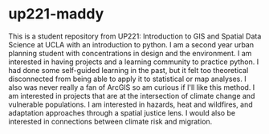 # up221-maddy 
This is a student repository from UP221: Introduction to GIS and Spatial Data Science at UCLA with an introduction to python.
I am a second year urban planning student with concentrations in design and the environment.
I am interested in having projects and a learning community to practice python. I had done some self-guided learning in the past, but it felt too theoretical disconnected from being able to apply it to statistical or map analyses. I also was never really a fan of ArcGIS so am curious if I'll like this method.
I am interested in projects that are at the intersection of climate change and vulnerable populations. I am interested in hazards, heat and wildfires, and adaptation approaches through a spatial justice lens. I would also be interested in connections between climate risk and migration.
